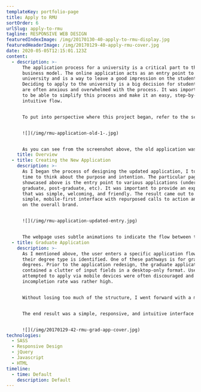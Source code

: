 ```yaml
---
templateKey: portfolio-page
title: Apply to RMU
sortOrder: 6
urlSlug: apply-to-rmu
tagline: RESPONSIVE WEB DESIGN
featuredIndexImage: /img/20170130-40-apply-to-rmu-display.jpg
featuredHeaderImage: /img/20170129-40-apply-rmu-cover.jpg
date: 2020-05-05T12:15:01.123Z
content:
  - description: >-
      The application process for a university is a critical part to their
      business model. The online application acts as an entry point to the
      university and is a way to leave a good impression on the student.
      Deciding to apply to the university is a big decision for students, who
      are often anxious and overwhelmed with the process. It was important to me
      to be able to simplify this process and make it an easy, step-by-step, and
      intuitive flow.


      To put into perspective where this project began, refer to the screenshot below:


      ![](/img/rmu-application-old-1-.jpg)


      As you can see from the screenshot above, the old application was very simple, with no focus on design. The original design was not inviting, not accessible, and not responsive.
    title: Overview
  - title: Creating the New Application
    description: >-
      As I began the process of designing the updated application, I took some
      time to think about the purpose and intention. The particular page
      showcased above is the entry point to various applications (undergraduate,
      graduate, post-graduate, etc). It was important to provide an experience
      that was simple, welcoming, and friendly. The result came out to be a
      simple, mobile-first interface with repurposed calls to action and a focus
      on the overall brand.


      ![](/img/rmu-application-updated-entry.jpg)


      The webpage uses subtle animations to indicate the flow between the various steps of needed to collect user data. Once the student has completed the initiate flow, it processes the students entry and forwards them to the correct application for their degree type.
  - title: Graduate Application
    description: >-
      As I mentioned above, the user enters a specific application flow after
      their degree type is identified. One of these pathways is for graduate
      degrees. Prior to the application redesign, the graduate application
      contained a clutter of input fields in a desktop-only format. Users who
      attempted to apply via mobile devices were often discouraged and
      incompletion rate was rather high.


      Without losing too much of the structure, I went forward with a mobile-first approached that focused on responsive input fields and a progress tracker. The goal of the progress tracker was not only to indicate which sections had been completed, but also to allow easy navigation throughout the various components of the application.


      The end result was a simple, responsive, and intuitive interface that increased overall application rates.


      ![](/img/20170129-42-rmu-grad-app-cover.jpg)
technologies:
  - SASS
  - Responsive Design
  - jQuery
  - Javascript
  - HTML
timeline:
  - time: Default
    description: Default
---
```

